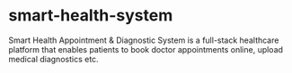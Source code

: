 # smart-health-system
Smart Health Appointment &amp; Diagnostic System is a full-stack healthcare platform that enables patients to book doctor appointments online, upload medical diagnostics etc.
